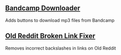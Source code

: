 ## [Bandcamp Downloader](https://github.com/qwhert/userscripts/raw/main/Bandcamp-Downloader.user.js)
Adds buttons to download mp3 files from Bandcamp

## [Old Reddit Broken Link Fixer](https://github.com/qwhert/userscripts/raw/main/Old-Reddit-Link-Fixer.user.js)
Removes incorrect backslashes in links on Old Reddit

